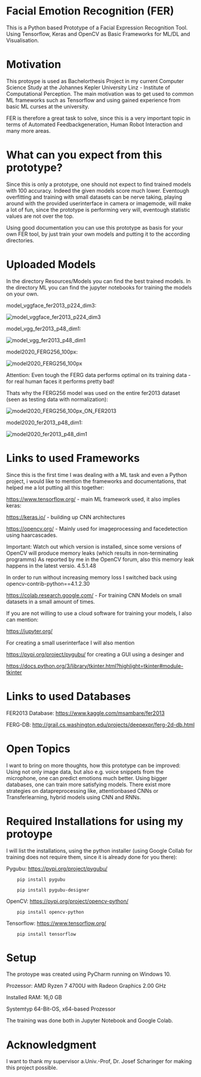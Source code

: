 # Facial Emotion Recognition (FER)
This is a Python based Prototype of a Facial Expression Recognition Tool. Using Tensorflow, Keras and OpenCV as Basic Frameworks for ML/DL and Visualisation.

# Motivation
This protoype is used as Bachelorthesis Project in my current Computer Science Study at the Johannes Kepler University Linz - Institute of Computational Perception.
The main motivation was to get used to common ML frameworks such as Tensorflow and using gained experience from basic ML curses at the university.

FER is therefore a great task to solve, since this is a very important topic in terms of Automated Feedbackgeneration, Human Robot Interaction and many more areas.

# What can you expect from this prototype?

Since this is only a prototype, one should not expect to find trained models with 100 accuracy. Indeed the given models score much lower. Eventough overfitting and training with small datasets can be nerve taking, playing around with the provided userinterface in camera or imagemode, will make a lot of fun, since the prototype is performing very will, eventough statistic values are not over the top.

Using good documentation you can use this prototype as basis for your own FER tool, by just train your own models and putting it to the according directories. 
# Uploaded Models 
In the directory Resources/Models you can find the best trained models. In the directory ML you can find the jupyter notebooks for training the models on your own.


model_vggface_fer2013_p224_dim3:

![model_vggface_fer2013_p224_dim3](https://user-images.githubusercontent.com/48522299/111029773-bebe3380-83fe-11eb-86a7-b4941eb3291c.png)


model_vgg_fer2013_p48_dim1:

![model_vgg_fer2013_p48_dim1](https://user-images.githubusercontent.com/48522299/111029121-30947e00-83fb-11eb-8528-8695205eba73.png)

model2020_FERG256_100px:

![model2020_FERG256_100px](https://user-images.githubusercontent.com/48522299/111029553-88cc7f80-83fd-11eb-8546-ca5002f7038c.png)

Attention: Even tough the FERG data performs optimal on its training data - for real human faces it performs pretty bad!

Thats why the FERG256 model was used on the entire fer2013 dataset (seen as testing data with normalization):

![model2020_FERG256_100px_ON_FER2013](https://user-images.githubusercontent.com/48522299/111029685-46f00900-83fe-11eb-9536-c475f00376f7.png)


model2020_fer2013_p48_dim1:

![model2020_fer2013_p48_dim1](https://user-images.githubusercontent.com/48522299/111029136-4144f400-83fb-11eb-84f5-81c916e0cabe.png)


# Links to used Frameworks 
Since this is the first time I was dealing with a ML task and even a Python project, i would like to mention the frameworks and documentations, that helped me a lot putting all this together:

https://www.tensorflow.org/ - main ML framework used, it also implies keras:

https://keras.io/ - building up CNN architectures

https://opencv.org/ - Mainly used for imageprocessing and facedetection using haarcascades.

Important: Watch out which version is installed, since some versions of OpenCV will produce memory leaks (which results in non-terminating programms)
As reported by me in the OpenCV forum, also this memory leak happens in the latest versio. 4.5.1.48


In order to run without increasing memory loss I switched back using opencv-contrib-python==4.1.2.30

https://colab.research.google.com/ - For training CNN Models on small datasets in a small amount of times. 

If you are not willing to use a cloud software for training your models, I also can mention:

https://jupyter.org/

For creating a small userinterface I will also mention

https://pypi.org/project/pygubu/ for creating a GUI using a desinger and

https://docs.python.org/3/library/tkinter.html?highlight=tkinter#module-tkinter
# Links to used Databases

FER2013 Database: https://www.kaggle.com/msambare/fer2013

FERG-DB: http://grail.cs.washington.edu/projects/deepexpr/ferg-2d-db.html

# Open Topics
I want to bring on more thoughts, how this prototype can be improved:
Using not only image data, but also e.g. voice snippets from the microphone, one can predict emotions much better.
Using bigger databases, one can train more satisfying models.
There exist more strategies on datapreprocessing like, attentionbased CNNs or Transferlearning, hybrid models using CNN and RNNs.

# Required Installations for using my protoype
I will list the installations, using the python installer (using Google Collab for training does not require them, since it is already done for you there):

Pygubu: https://pypi.org/project/pygubu/

        pip install pygubu              

        pip install pygubu-designer
        
OpenCV: https://pypi.org/project/opencv-python/

        pip install opencv-python       

Tensorflow: https://www.tensorflow.org/

        pip install tensorflow     

# Setup
The protoype was created using PyCharm running on Windows 10.

Prozessor:	AMD Ryzen 7 4700U with Radeon Graphics  2.00 GHz

Installed RAM:	16,0 GB

Systemtyp	64-Bit-OS, x64-based Prozessor

The training was done both in Jupyter Notebook and Google Colab.

# Acknowledgment
I want to thank my supervisor a.Univ.-Prof, Dr. Josef Scharinger for making this project possible.
